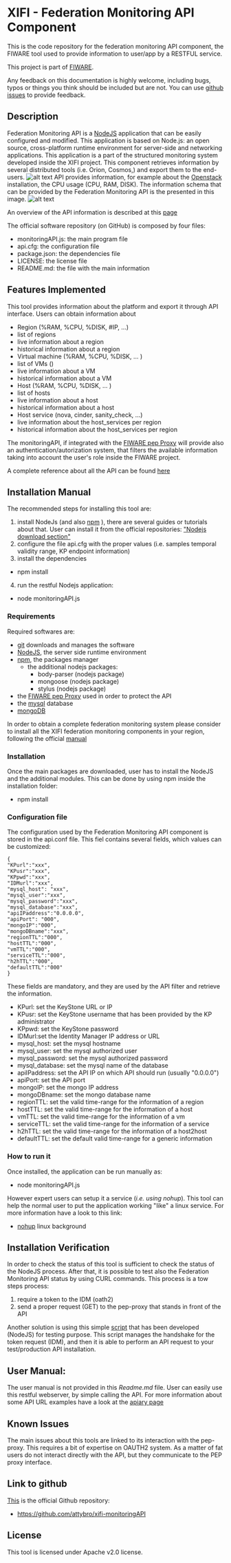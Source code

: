 # XIFI - Federation Monitoring API Component

This is the code repository for the federation monitoring API component, the FIWARE tool used to provide information to user/app by a RESTFUL service.

This project is part of [FIWARE](http://www.fiware.org).

Any feedback on this documentation is highly welcome, including bugs, typos
or things you think should be included but are not. You can use [github issues](https://github.com/SmartInfrastructures/xifi-monitoringAPI/issues/new) to provide feedback.

## Description

Federation Monitoring API is a [NodeJS](https://nodejs.org/) application that can be easily configured and modified. This application is based on Node.js: an open source, cross-platform runtime environment for server-side and networking applications. This application is a part of the structured monitoring system developed inside the XIFI project. This component retrieves information by several distributed tools (i.e. Orion, Cosmos,) and export them to the end-users.
![alt text](http://wiki.fi-xifi.eu/wiki/images/thumb/c/cf/Federation_Monitoring.png/800px-Federation_Monitoring.png "The federation monitoring architecture")
API provides information, for example about the [Openstack](https://www.openstack.org/) installation, the CPU usage (CPU, RAM, DISK). The information schema that can be provided by the Federation Monitoring API is the presented in this image.
![alt text](http://wiki.fi-xifi.eu/wiki/images/thumb/5/5d/Monitoring-dataModel.png/800px-Monitoring-dataModel.png "The federation monitoring API information schema")

An overview of the API information is described at this [page](http://docs.federationmonitoring.apiary.io/)

The official software repository (on GitHub) is composed by four files:
* monitoringAPI.js: the main program file
* api.cfg: the configuration file
* package.json: the dependencies file
* LICENSE: the license file
* README.md: the file with the main information

## Features Implemented

This tool provides information about the platform and export it through API interface. Users can obtain information about
* Region (%RAM, %CPU, %DISK, #IP, ...)
 * list of regions
 * live information about a region
 * historical information about a region
* Virtual machine (%RAM, %CPU, %DISK, ... )
 * list of VMs ()
 * live information about a VM
 * historical information about a VM
* Host (%RAM, %CPU, %DISK, ... )
 * list of hosts
 * live information about a host
 * historical information about a host
* Host service (nova, cinder, sanity_check, ...)
 * live information about the host_services per region
 * historical information about the host_services per region

The monitoringAPI, if integrated with the [FIWARE pep Proxy](https://github.com/ging/fi-ware-pep-proxy) will provide also an authentication/autorization system, that filters the available information taking into account the user's role inside the FIWARE project.

A complete reference about all the API can be found [here](http://docs.federationmonitoring.apiary.io/)

## Installation Manual

The recommended steps for installing this tool are:

1. install NodeJs (and also [npm](https://www.npmjs.com/) ), there are several guides or tutorials about that. User can install it from the official repositories: ["Nodejs download section"](https://nodejs.org/download/)
2. configure the file api.cfg with the proper values (i.e. samples temporal validity range, KP endpoint information)
3. install the dependencies
  * npm install
4. run the restful Nodejs application:
  * node monitoringAPI.js

### Requirements

Required softwares are:
* [git](https://github.com/) downloads and manages the software
* [NodeJS](https://nodejs.org/), the server side runtime environment
* [npm](https://www.npmjs.com/), the packages manager
  * the additional nodejs packages:
    * body-parser (nodejs package)
    * mongoose (nodejs package)
    * stylus (nodejs package)
*  the [FIWARE pep Proxy](https://github.com/ging/fi-ware-pep-proxy) used in order to protect the API
* the [mysql](https://www.mysql.com/) database
* [mongoDB](https://www.mongodb.org/)

In order to obtain a complete federation monitoring system please consider to install all the XIFI federation monitoring components in your region, following the official  [manual](http://wiki.fi-xifi.eu/Public:Federation_Monitoring#Installation_Manual)

### Installation

Once the main packages are downloaded, user has to install the NodeJS and the additional modules. This can be done by using npm inside the installation folder:
* npm install

### Configuration file

The configuration used by the Federation Monitoring API component is stored in the api.conf file. This fiel contains several fields, which values can be customized:

    {
    "KPurl":"xxx",
    "KPusr":"xxx",
    "KPpwd":"xxx",
    "IDMurl":"xxx",
    "mysql_host": "xxx",
    "mysql_user":"xxx",
    "mysql_password":"xxx",
    "mysql_database":"xxx",
    "apiIPaddress":"0.0.0.0",
    "apiPort": "000",
    "mongoIP":"000",
    "mongoDBname":"xxx",
    "regionTTL":"000",
    "hostTTL":"000",
    "vmTTL":"000",
    "serviceTTL":"000",
    "h2hTTL":"000",
    "defaultTTL":"000"
    }

These fields are mandatory, and they are used by the API filter and retrieve the information.
* KPurl: set the KeyStone URL or IP
* KPusr: set the KeyStone username that has been provided by the KP administrator
* KPpwd: set the KeyStone password
* IDMurl:set the Identity Manager IP address or URL
* mysql_host: set the mysql hostname
* mysql_user: set the mysql authorized user
* mysql_password: set the mysql authorized password
* mysql_database: set the mysql name of the database
* apiIPaddress: set the API IP on which API should run (usually "0.0.0.0")
* apiPort: set the API port
* mongoIP: set the mongo IP address
* mongoDBname: set the mongo database name
* regionTTL: set the valid time-range for the information of a region
* hostTTL: set the valid time-range for the information of a host
* vmTTL: set the valid time-range for the information of a vm
* serviceTTL: set the valid time-range for the information of a service
* h2hTTL: set the valid time-range for the information of a host2host
* defaultTTL: set the default valid time-range for a generic information

### How to run it

Once installed, the application can be run manually as:
* node monitoringAPI.js

However expert users can setup it a service (*i.e. using nohup*).
This tool can help the normal user to put the application working "like" a linux service. For more information have a look to this link:
* [nohup](http://linux.die.net/man/1/nohup) linux background

## Installation Verification

In order to check the status of this tool is sufficient to check the status of the NodeJS process. After that, it is possible to test also the Federation Monitoring API status by using CURL commands. This process is a tow steps process:
1. require a token to the IDM (oath2)
2. send a proper request (GET) to the pep-proxy that stands in front of the API

Another solution is using this simple [script](https://github.com/SmartInfrastructures/xifi-script/blob/master/testAPI.js) that has been developed (NodeJS) for testing purpose. This script manages the handshake for the token request (IDM), and then it is able to perform an API request to your test/production API installation.

## User Manual:
The user manual is not provided in this *Readme.md* file. User can easily use this restful webserver, by simple calling the API. For more information about some API URL examples have a look at the [apiary page](http://docs.federationmonitoring.apiary.io/)

## Known Issues
The main issues about this tools are linked to its interaction with the pep-proxy. This requires a bit of expertise on OAUTH2 system. As a matter of fat users do not interact directly with the API, but they communicate to the PEP proxy interface.

## Link to github
[This](https://github.com/attybro/xifi-monitoringAPI) is the official Github repository:
* https://github.com/attybro/xifi-monitoringAPI

## License

This tool is licensed under Apache v2.0 license.
